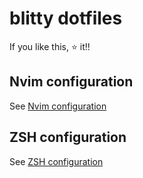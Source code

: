 # blitty dotfiles

If you like this, ⭐ it!!

## Nvim configuration

See [Nvim configuration](./nvim/README.md)

## ZSH configuration

See [ZSH configuration](./zsh/README.md)
